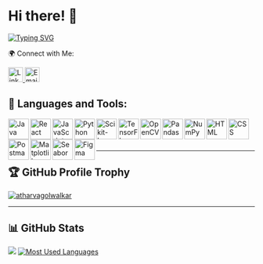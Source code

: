 # Hi there! 👋 

<a href="https://git.io/typing-svg">
  <img src="https://readme-typing-svg.demolab.com?font=Fira+Code&weight=1300&size=30&pause=1000&color=0FF743&background=313536DA&center=true&vCenter=true&width=435&lines=Welcome+to+My+GitHub!;+I'm+Atharva+Golwalkar" alt="Typing SVG" />
</a>

 🌍 Connect with Me:

<a href="https://www.linkedin.com/in/atharva-golwalkar-87478225a/" target="_blank">
  <img src="https://cdn.jsdelivr.net/gh/devicons/devicon/icons/linkedin/linkedin-original.svg" height="30px" alt="LinkedIn" />
</a>

<a href="mailto:[atharvagolwalkar16@gmail.com]" target="_blank">
  <img src="https://www.vectorlogo.zone/logos/gmail/gmail-icon.svg" height="30px" alt="Email" height="30px" alt="Email" />
</a>


## 🔨 Languages and Tools:

<a href="https://www.java.com" target="_blank">
  <img align="left" alt="Java" height="42px" src="https://cdn.jsdelivr.net/gh/devicons/devicon/icons/java/java-original.svg"/>
</a>
<a href="https://reactjs.org/" target="_blank">
  <img align="left" alt="React" height="42px" src="https://cdn.jsdelivr.net/gh/devicons/devicon/icons/react/react-original.svg"/>
</a>
<a href="https://developer.mozilla.org/en-US/docs/Web/JavaScript" target="_blank">
  <img align="left" alt="JavaScript" height="42px" src="https://cdn.jsdelivr.net/gh/devicons/devicon/icons/javascript/javascript-original.svg"/>
</a>
<a href="https://www.python.org" target="_blank">
  <img align="left" alt="Python" height="42px" src="https://cdn.jsdelivr.net/gh/devicons/devicon/icons/python/python-original.svg"/>
</a>
<a href="https://scikit-learn.org/" target="_blank">
  <img align="left" alt="Scikit-Learn" height="42px" src="https://upload.wikimedia.org/wikipedia/commons/0/05/Scikit_learn_logo_small.svg"/>
</a>
<a href="https://www.tensorflow.org" target="_blank">
  <img align="left" alt="TensorFlow" height="42px" src="https://cdn.jsdelivr.net/gh/devicons/devicon/icons/tensorflow/tensorflow-original.svg"/>
</a>
<a href="https://opencv.org/" target="_blank">
  <img align="left" alt="OpenCV" height="42px" src="https://cdn.jsdelivr.net/gh/devicons/devicon/icons/opencv/opencv-original.svg"/>
</a>
<a href="https://pandas.pydata.org/" target="_blank">
  <img align="left" alt="Pandas" height="42px" src="https://cdn.jsdelivr.net/gh/devicons/devicon/icons/pandas/pandas-original.svg"/>
</a>
<a href="https://numpy.org/" target="_blank">
  <img align="left" alt="NumPy" height="42px" src="https://cdn.jsdelivr.net/gh/devicons/devicon/icons/numpy/numpy-original.svg"/>
</a>
<a href="https://developer.mozilla.org/en-US/docs/Web/HTML" target="_blank">
  <img align="left" alt="HTML" height="42px" src="https://cdn.jsdelivr.net/gh/devicons/devicon/icons/html5/html5-original.svg"/>
</a>
<a href="https://developer.mozilla.org/en-US/docs/Web/CSS" target="_blank">
  <img align="left" alt="CSS" height="42px" src="https://cdn.jsdelivr.net/gh/devicons/devicon/icons/css3/css3-original.svg"/>
</a>
<a href="https://www.postman.com/" target="_blank">
  <img align="left" alt="Postman" height="42px" src="https://www.vectorlogo.zone/logos/getpostman/getpostman-icon.svg"/>
</a>
<a href="https://matplotlib.org/" target="_blank">
  <img align="left" alt="Matplotlib" height="42px" src="https://upload.wikimedia.org/wikipedia/commons/8/84/Matplotlib_icon.svg"/>
</a>
<a href="https://seaborn.pydata.org/" target="_blank">
  <img align="left" alt="Seaborn" height="42px" src="https://raw.githubusercontent.com/mwaskom/seaborn/master/doc/_static/logo-wide-lightbg.svg"/>
</a>
<a href="https://www.figma.com/" target="_blank">
  <img align="left" alt="Figma" height="42px" src="https://cdn.jsdelivr.net/gh/devicons/devicon/icons/figma/figma-original.svg"/>
</a>

<br><br>
<br>

---

## 🏆 GitHub Profile Trophy

<p align="left">
  <a href="https://github.com/ryo-ma/github-profile-trophy"><img src="https://github-profile-trophy.vercel.app/?username=atharvagolwalkar" alt="atharvagolwalkar" /></a>
</p>

---

## 📊 GitHub Stats

<picture>
  <source
    srcset="https://github-readme-stats.vercel.app/api?username=atharvagolwalkar&show_icons=true&theme=dark"
    media="(prefers-color-scheme: dark)"
  />
  <source
    srcset="https://github-readme-stats.vercel.app/api?username=anuraghazra&show_icons=true"
    media="(prefers-color-scheme: light), (prefers-color-scheme: no-preference)"
  />
  <img src="https://github-readme-stats.vercel.app/api?username=anuraghazra&show_icons=true" />
</picture>

<a href='https://github.com/atharvagolwalkar'>
  <img src="https://github-readme-stats.vercel.app/api/top-langs/?username=atharvagolwalkar&layout=compact&theme=dark" alt="Most Used Languages" />
</a
  
---


